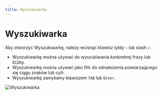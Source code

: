 ```yaml
---
title: Wyszukiwarka
---
```


# Wyszukiwarka

Aby otworzyć Wyszukiwarkę, należy wcisnąć klawisz tyldy `~` lub slash `/`. 

- Wyszukiwarkę można używać do wyszukiwania konkretnej frazy lub liczby.
- Wyszukiwarkę można używać jako filtr do odnalezienia powtarzającego się ciągu znaków lub cyfr.
- Wyszukiwarkę zamykamy klawiszem `TAB` lub `Enter`.

![Wyszukiwarka](wyszukiwarka.gif)